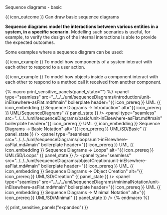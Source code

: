 <span id="title">Sequence diagrams - basic</span>

<span id="prereqs"></span>

<span id="outcomes">{{ icon_outcome }} Can draw basic sequence diagrams</span>

<div id="body">

**Sequence diagrams model the interactions between various entities in a system, in a specific scenario.** Modelling such scenarios is useful, for example, to verify the design of the internal interactions is able to provide the expected outcomes.

<box>

Some examples where a sequence diagram can be used:

{{ icon_example }} To model how components of a system interact with each other to respond to a user action.

{{ icon_example }} To model how objects inside a component interact with each other to respond to a method call it received from another component.
</box>

{% macro print_sensitive_panels(panel_state="") %}
<panel type="seamless" src="../../../uml/sequenceDiagrams/introduction/unit-inElsewhere-asFlat.md#main" boilerplate header="{{ icon_prereq }} UML {{ icon_embedding }} Sequence Diagrams → Introduction" alt="{{ icon_prereq }} UML/SequenceDiagrams" {{ panel_state }} />
<panel type="seamless" src="../../../uml/sequenceDiagrams/basic/unit-inElsewhere-asFlat.md#main" boilerplate header="{{ icon_prereq }} UML {{ icon_embedding }} Sequence Diagrams → Basic Notation" alt="{{ icon_prereq }} UML/SD/Basic" {{ panel_state }} />
<panel type="seamless" src="../../../uml/sequenceDiagrams/loops/unit-inElsewhere-asFlat.md#main" boilerplate header="{{ icon_prereq }} UML {{ icon_embedding }} Sequence Diagrams → Loops" alt="{{ icon_prereq }} UML/SD/Loops" {{ panel_state }} />
<panel type="seamless" src="../../../uml/sequenceDiagrams/objectCreation/unit-inElsewhere-asFlat.md#main" boilerplate header="{{ icon_prereq }} UML {{ icon_embedding }} Sequence Diagrams → Object Creation" alt="{{ icon_prereq }} UML/SD/Creation" {{ panel_state }} />
<panel type="seamless" src="../../../uml/sequenceDiagrams/minimalNotation/unit-inElsewhere-asFlat.md#main" boilerplate header="{{ icon_prereq }} UML {{ icon_embedding }} Sequence Diagrams → Minimal Notation" alt="{{ icon_prereq }} UML/SD/Minimal" {{ panel_state }} />
{% endmacro %}

{{ print_sensitive_panels("expanded") }}



</div>

<div id="extras">
  <include src="exercisesPanel.md" boilerplate />
</div>
